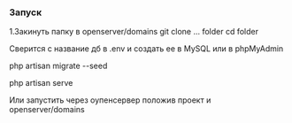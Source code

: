 ### Запуск
1.Закинуть папку в openserver/domains
git clone ... folder
cd folder

Cверится с название дб в .env и создать ее в MySQL или в phpMyAdmin

php artisan migrate --seed

php artisan serve

Или запустить через оупенсервер положив проект и openserver/domains
